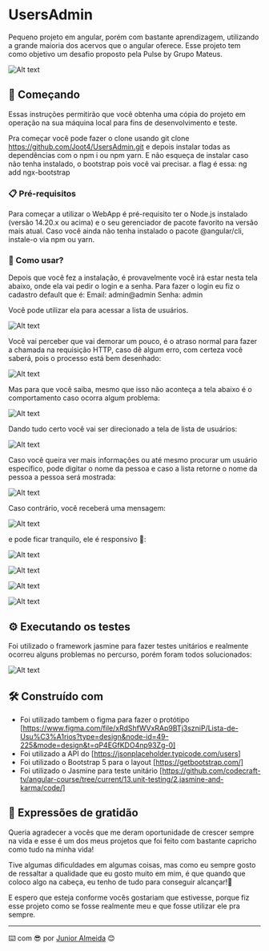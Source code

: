 # UsersAdmin

Pequeno projeto em angular, porém com bastante aprendizagem, utilizando a grande maioria dos acervos que o angular oferece. Esse projeto tem como objetivo um desafio proposto pela Pulse by Grupo Mateus.

![Alt text](image.png)

## 🚀 Começando

Essas instruções permitirão que você obtenha uma cópia do projeto em operação na sua máquina local para fins de desenvolvimento e teste.

Pra começar você pode fazer o clone usando git clone https://github.com/Joot4/UsersAdmin.git e depois instalar todas as dependências com o npm i ou npm yarn. E não esqueça de instalar caso não tenha instalado, o bootstrap pois você vai precisar. a flag é essa: ng add ngx-bootstrap

### 📋 Pré-requisitos

Para começar a utilizar o WebApp é pré-requisito ter o Node.js instalado (versão 14.20.x ou acima) e o seu gerenciador de pacote favorito na versão mais atual. Caso você ainda não tenha instalado o pacote @angular/cli, instale-o via npm ou yarn.

### 🔧 Como usar?

Depois que você fez a instalação, é provavelmente você irá estar nesta tela abaixo, onde ela vai pedir o login e a senha.
Para fazer o login eu fiz o cadastro default que é:
Email: admin@admin
Senha: admin

Você pode utilizar ela para acessar a lista de usuários.

![Alt text](/assetsReadme/image.png)

Você vai perceber que vai demorar um pouco, é o atraso normal para fazer a chamada na requisição HTTP, caso dê algum erro, com certeza você saberá, pois o processo está bem desenhado:

![Alt text](/assetsReadme/image-1.png)

Mas para que você saiba, mesmo que isso não aconteça a tela abaixo é o comportamento caso ocorra algum problema:

![Alt text](/assetsReadme/image-2.png)

Dando tudo certo você vai ser direcionado a tela de lista de usuários:

![Alt text](/assetsReadme/image-3.png)

Caso você queira ver mais informações ou até mesmo procurar um usuário específico, pode digitar o nome da pessoa e caso a lista retorne o nome da pessoa a pessoa será mostrada:

![Alt text](/assetsReadme/image-4.png)

Caso contrário, você receberá uma mensagem:

![Alt text](/assetsReadme/image-5.png)

e pode ficar tranquilo, ele é responsivo 🥳:

![Alt text](/assetsReadme/image-7.png)

![Alt text](/assetsReadme/image-8.png)

![Alt text](/assetsReadme/image-9.png)

![Alt text](/assetsReadme/image-10.png)


## ⚙️ Executando os testes

Foi utilizado o framework jasmine para fazer testes unitários e realmente ocorreu alguns problemas no percurso, porém foram todos solucionados:

![Alt text](/assetsReadme/image-6.png)

## 🛠️ Construído com

* Foi utilizado tambem o figma para fazer o protótipo [https://www.figma.com/file/xRdShfWVxRAp9BTj3szniP/Lista-de-Usu%C3%A1rios?type=design&node-id=49-225&mode=design&t=qP4EGfKDO4np93Zg-0]
* Foi utilizado a API do [https://jsonplaceholder.typicode.com/users]
* Foi utilizado o Bootstrap 5 para o layout [https://getbootstrap.com/]
* Foi utilizado o Jasmine para teste unitário [https://github.com/codecraft-tv/angular-course/tree/current/13.unit-testing/2.jasmine-and-karma/code/]

## 🎁 Expressões de gratidão


Queria agradecer a vocês que me deram oportunidade de crescer sempre na vida e esse é um dos meus projetos que foi feito com bastante capricho como tudo na minha vida!

Tive algumas dificuldades em algumas coisas, mas como eu sempre gosto de ressaltar a qualidade que eu gosto muito em mim, é que quando que coloco algo na cabeça, eu tenho de tudo para conseguir alcançar!📢

E espero que esteja conforme vocês gostariam que estivesse, porque fiz esse projeto como se fosse realmente meu e que fosse utilizar ele pra sempre.


---
⌨️ com 😎 por [Junior Almeida](https://github.com/Joot4) 😊
